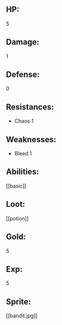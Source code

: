 ## HP:
5

## Damage:
1

## Defense:
0

## Resistances:
- Chaos 1

## Weaknesses:
- Bleed 1

## Abilities:
[[basic]]

## Loot:
[[potion]]

## Gold:
5

## Exp:
5

## Sprite:
[[bandit.jpg]]
